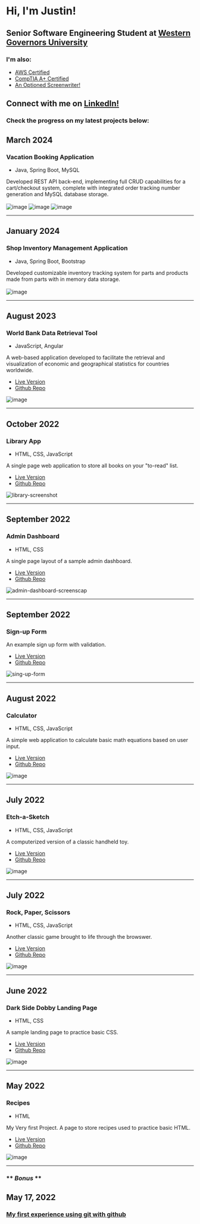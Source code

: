 # Hi, I'm Justin!

## Senior Software Engineering Student at [Western Governors University](https://www.wgu.edu/online-it-degrees/software-engineering-bachelors-program.html)

### I'm also:

* [AWS Certified](https://www.credly.com/badges/d94722e6-b71a-444f-8d31-ac2a269292bd/public_url)
* [CompTIA A+ Certified](https://www.credly.com/badges/220ceaa5-43f3-4d86-85c3-f52f123e89a4/public_url)
* [An Optioned Screenwriter!](https://www.hollywoodreporter.com/movies/movie-news/students-comedy-script-optioned-by-744947/)

## Connect with me on [LinkedIn!](https://www.linkedin.com/in/justin-zaager-70a28917a/)

### Check the progress on my latest projects below:

## March 2024
### Vacation Booking Application
* Java, Spring Boot, MySQL

Developed REST API back-end, implementing full CRUD capabilities for a cart/checkout system, complete with integrated order tracking number generation and MySQL database storage.
<br><br>
![image](https://github.com/jzaager/jzaager/assets/94499968/5ae139e7-b5ec-4fd8-8f76-de145d183459)
![image](https://github.com/jzaager/jzaager/assets/94499968/e3f1d73a-83ff-4238-9fa9-206dd2455647)
![image](https://github.com/jzaager/jzaager/assets/94499968/bf7dc4b6-c63f-479a-8777-ea7816e5585c)

<hr>


## January 2024
### Shop Inventory Management Application
* Java, Spring Boot, Bootstrap

Developed customizable inventory tracking system for parts and products made from parts with in memory data storage.
<br><br>
![image](https://github.com/jzaager/jzaager/assets/94499968/9a666ac0-673d-4389-933a-aaa5fa771683)

<hr>


## August 2023
### World Bank Data Retrieval Tool
* JavaScript, Angular

A web-based application developed to facilitate the retrieval and visualization of economic and geographical statistics for countries worldwide.

- [Live Version](https://jzaager.github.io/world-map/docs/)
- [Github Repo](https://github.com/jzaager/world-map/tree/main)

![image](https://github.com/jzaager/jzaager/assets/94499968/a606e932-2ff1-459a-a430-1b8d7d067c1b)

<hr/>


## October 2022
### Library App
* HTML, CSS, JavaScript
  
A single page web application to store all books on your "to-read" list.

- [Live Version](https://jzaager.github.io/library/)
- [Github Repo](https://github.com/jzaager/library)

![library-screenshot](https://user-images.githubusercontent.com/94499968/195086123-5582c043-348f-4831-b363-c62880cd20b0.png)

<hr/>


## September 2022
### Admin Dashboard
* HTML, CSS
  
A single page layout of a sample admin dashboard.

- [Live Version](https://jzaager.github.io/admin-dashboard/)
- [Github Repo](https://github.com/jzaager/admin-dashboard)

![admin-dashboard-screenscap](https://user-images.githubusercontent.com/94499968/195087933-0815549b-c3e7-4f6c-91c4-1e9ee1f4aa1b.png)

<hr/>

## September 2022
### Sign-up Form

An example sign up form with validation.

- [Live Version](https://jzaager.github.io/sign-up-form/)
- [Github Repo](https://github.com/jzaager/sign-up-form) 

![sing-up-form](https://user-images.githubusercontent.com/94499968/195156305-fe587fe4-bd8e-4678-ba97-d8d58fe47689.png)

<hr/>


## August 2022
### Calculator
* HTML, CSS, JavaScript
  
A simple web application to calculate basic math equations based on user input.

- [Live Version](https://jzaager.github.io/Calculator/)
- [Github Repo](https://github.com/jzaager/Calculator)

![image](https://user-images.githubusercontent.com/94499968/195336576-d5a9cc6b-75ed-42c5-ace0-1b455dccf84b.png)

<hr/>


## July 2022
### Etch-a-Sketch
* HTML, CSS, JavaScript
  
A computerized version of a classic handheld toy.

- [Live Version](https://jzaager.github.io/etch-a-sketch/)
- [Github Repo](https://github.com/jzaager/etch-a-sketch)

![image](https://user-images.githubusercontent.com/94499968/195337951-ec9de8cf-9432-421d-a90f-3fdc422701a4.png)

<hr/>

## July 2022
### Rock, Paper, Scissors
* HTML, CSS, JavaScript
  
Another classic game brought to life through the browswer.

- [Live Version](https://jzaager.github.io/rock-paper-scissors/)
- [Github Repo](https://github.com/jzaager/rock-paper-scissors)

![image](https://user-images.githubusercontent.com/94499968/195338435-9667b6ac-7280-4025-adc2-beb7c1dda569.png)

<hr/>

## June 2022
### Dark Side Dobby Landing Page
* HTML, CSS
  
A sample landing page to practice basic CSS.

- [Live Version](https://jzaager.github.io/DSD-Landing-Page/)
- [Github Repo](https://github.com/jzaager/DSD-Landing-Page)

![image](https://user-images.githubusercontent.com/94499968/195340242-cf8340d3-b2c7-4667-8fff-95bc9bd3110f.png)

<hr/>


## May 2022
### Recipes
* HTML

My Very first Project. A page to store recipes used to practice basic HTML.

- [Live Version](https://jzaager.github.io/odin-recipes/)
- [Github Repo](https://github.com/jzaager/odin-recipes)

![image](https://user-images.githubusercontent.com/94499968/195341194-a3676141-dfc8-4e76-94d2-9f8c04be3645.png)

<hr/>


###  ** *Bonus* ** 
## May 17, 2022

### [My first experience using git with github](https://github.com/jzaager/git_test)

